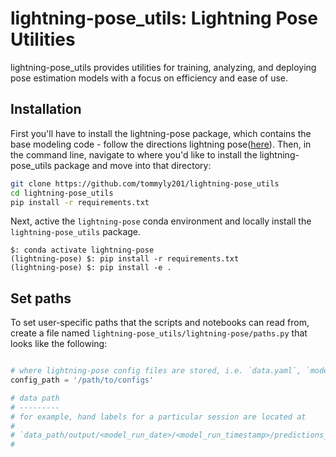 # lightning-pose_utils: Lightning Pose Utilities

lightning-pose_utils provides utilities for training, analyzing, and deploying pose estimation models with a focus on efficiency and ease of use.

## Installation

First you'll have to install the lightning-pose package, which contains the base modeling code - follow the directions lightning pose([here](https://github.com/danbider/lightning-pose/tree/main)). Then, in the command line, navigate to where you'd like to install the lightning-pose_utils package and move into that directory:

```bash
git clone https://github.com/tommyly201/lightning-pose_utils
cd lightning-pose_utils
pip install -r requirements.txt
```

Next, active the `lightning-pose` conda environment and locally install the `lightning-pose_utils` package.

```
$: conda activate lightning-pose
(lightning-pose) $: pip install -r requirements.txt
(lightning-pose) $: pip install -e .
```

## Set paths

To set user-specific paths that the scripts and notebooks can read from, create a file named
`lightning-pose_utils/lightning-pose/paths.py` that looks like the following:

```python

# where lightning-pose config files are stored, i.e. `data.yaml`, `model.yaml`, and `train.yaml`
config_path = '/path/to/configs'

# data path
# ---------
# for example, hand labels for a particular session are located at
#
# `data_path/output/<model_run_date>/<model_run_timestamp>/predictions_new_pixel_error.csv`
#

```


